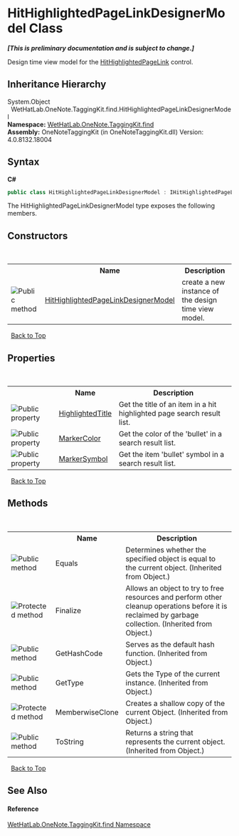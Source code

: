# HitHighlightedPageLinkDesignerModel Class
 _**\[This is preliminary documentation and is subject to change.\]**_

Design time view model for the <a href="966dba74-7e30-e7ae-0c01-027505f35810">HitHighlightedPageLink</a> control.


## Inheritance Hierarchy
System.Object<br />&nbsp;&nbsp;WetHatLab.OneNote.TaggingKit.find.HitHighlightedPageLinkDesignerModel<br />
**Namespace:**&nbsp;<a href="0e3a8efd-07d2-1709-b1cd-709153222081">WetHatLab.OneNote.TaggingKit.find</a><br />**Assembly:**&nbsp;OneNoteTaggingKit (in OneNoteTaggingKit.dll) Version: 4.0.8132.18004

## Syntax

**C#**<br />
``` C#
public class HitHighlightedPageLinkDesignerModel : IHitHighlightedPageLinkModel
```

The HitHighlightedPageLinkDesignerModel type exposes the following members.


## Constructors
&nbsp;<table><tr><th></th><th>Name</th><th>Description</th></tr><tr><td>![Public method](media/pubmethod.gif "Public method")</td><td><a href="611c7bcb-f33e-fc0a-2f53-04f62fac8689">HitHighlightedPageLinkDesignerModel</a></td><td>
create a new instance of the design time view model.</td></tr></table>&nbsp;
<a href="#hithighlightedpagelinkdesignermodel-class">Back to Top</a>

## Properties
&nbsp;<table><tr><th></th><th>Name</th><th>Description</th></tr><tr><td>![Public property](media/pubproperty.gif "Public property")</td><td><a href="acf32d1f-dfb5-c06d-ae72-710e69f013ad">HighlightedTitle</a></td><td>
Get the title of an item in a hit highlighted page search result list.</td></tr><tr><td>![Public property](media/pubproperty.gif "Public property")</td><td><a href="fb1dac94-235d-5a7a-35f5-db13335ec916">MarkerColor</a></td><td>
Get the color of the 'bullet' in a search result list.</td></tr><tr><td>![Public property](media/pubproperty.gif "Public property")</td><td><a href="b1dafc00-3022-8bad-a36f-1381e1d25704">MarkerSymbol</a></td><td>
Get the item 'bullet' symbol in a search result list.</td></tr></table>&nbsp;
<a href="#hithighlightedpagelinkdesignermodel-class">Back to Top</a>

## Methods
&nbsp;<table><tr><th></th><th>Name</th><th>Description</th></tr><tr><td>![Public method](media/pubmethod.gif "Public method")</td><td>Equals</td><td>
Determines whether the specified object is equal to the current object.
 (Inherited from Object.)</td></tr><tr><td>![Protected method](media/protmethod.gif "Protected method")</td><td>Finalize</td><td>
Allows an object to try to free resources and perform other cleanup operations before it is reclaimed by garbage collection.
 (Inherited from Object.)</td></tr><tr><td>![Public method](media/pubmethod.gif "Public method")</td><td>GetHashCode</td><td>
Serves as the default hash function.
 (Inherited from Object.)</td></tr><tr><td>![Public method](media/pubmethod.gif "Public method")</td><td>GetType</td><td>
Gets the Type of the current instance.
 (Inherited from Object.)</td></tr><tr><td>![Protected method](media/protmethod.gif "Protected method")</td><td>MemberwiseClone</td><td>
Creates a shallow copy of the current Object.
 (Inherited from Object.)</td></tr><tr><td>![Public method](media/pubmethod.gif "Public method")</td><td>ToString</td><td>
Returns a string that represents the current object.
 (Inherited from Object.)</td></tr></table>&nbsp;
<a href="#hithighlightedpagelinkdesignermodel-class">Back to Top</a>

## See Also


#### Reference
<a href="0e3a8efd-07d2-1709-b1cd-709153222081">WetHatLab.OneNote.TaggingKit.find Namespace</a><br />